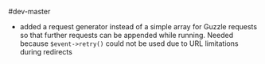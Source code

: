 #dev-master

- added a request generator instead of a simple array for Guzzle requests so that further requests can be appended while running. Needed because `$event->retry()` could not be used due to URL limitations during redirects